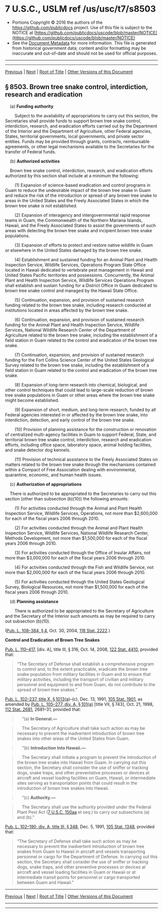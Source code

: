 ---
---

# 7 U.S.C., USLM ref /us/usc/t7/s8503

* Portions Copyright © 2016 the authors of the https://github.com/publicdocs project.
  Use of this file is subject to the NOTICE at [https://github.com/publicdocs/uscode/blob/master/NOTICE](https://github.com/publicdocs/uscode/blob/master/NOTICE)
* See the [Document Metadata](././../../../..//README.md) for more information.
  This file is generated from historical government data; content and/or formatting may be inaccurate and out-of-date and should not be used for official purposes.

----------
----------

[Previous](./../../../..//us/usc/t7/ch111/m__us_usc_t7_s8502.md) | [Next](./../../../..//us/usc/t7/ch111/m__us_usc_t7_s8504.md) | [Root of Title](./../../../../) | [Other Versions of this Document](https://publicdocs.github.io/go/links?ns=uslm&ref=%2Fus%2Fusc%2Ft7%2Fs8503)

## § 8503. Brown tree snake control, interdiction, research and eradication

    (a) __Funding authority__ 

        Subject to the availability of appropriations to carry out this section, the Secretaries shall provide funds to support brown tree snake control, interdiction, research, and eradication efforts carried out by the Department of the Interior and the Department of Agriculture, other Federal agencies, States, territorial governments, local governments, and private sector entities. Funds may be provided through grants, contracts, reimbursable agreements, or other legal mechanisms available to the Secretaries for the transfer of Federal funds.

    (b) __Authorized activities__ 

    Brown tree snake control, interdiction, research, and eradication efforts authorized by this section shall include at a minimum the following:

        (1) Expansion of science-based eradication and control programs in Guam to reduce the undesirable impact of the brown tree snake in Guam and reduce the risk of the introduction or spread of any brown tree snake to areas in the United States and the Freely Associated States in which the brown tree snake is not established.

        (2) Expansion of interagency and intergovernmental rapid response teams in Guam, the Commonwealth of the Northern Mariana Islands, Hawaii, and the Freely Associated States to assist the governments of such areas with detecting the brown tree snake and incipient brown tree snake populations.

        (3) Expansion of efforts to protect and restore native wildlife in Guam or elsewhere in the United States damaged by the brown tree snake.

        (4) Establishment and sustained funding for an Animal Plant and Health Inspection Service, Wildlife Services, Operations Program State Office located in Hawaii dedicated to vertebrate pest management in Hawaii and United States Pacific territories and possessions. Concurrently, the Animal Plant and Health Inspection Service, Wildlife Services Operations Program shall establish and sustain funding for a District Office in Guam dedicated to brown tree snake control and managed by the Hawaii State Office.

        (5) Continuation, expansion, and provision of sustained research funding related to the brown tree snake, including research conducted at institutions located in areas affected by the brown tree snake.

        (6) Continuation, expansion, and provision of sustained research funding for the Animal Plant and Health Inspection Service, Wildlife Services, National Wildlife Research Center of the Department of Agriculture related to the brown tree snake, including the establishment of a field station in Guam related to the control and eradication of the brown tree snake.

        (7) Continuation, expansion, and provision of sustained research funding for the Fort Collins Science Center of the United States Geological Survey related to the brown tree snake, including the establishment of a field station in Guam related to the control and eradication of the brown tree snake.

        (8) Expansion of long-term research into chemical, biological, and other control techniques that could lead to large-scale reduction of brown tree snake populations in Guam or other areas where the brown tree snake might become established.

        (9) Expansion of short, medium, and long-term research, funded by all Federal agencies interested in or affected by the brown tree snake, into interdiction, detection, and early control of the brown tree snake.

        (10) Provision of planning assistance for the construction or renovation of centralized multi-agency facilities in Guam to support Federal, State, and territorial brown tree snake control, interdiction, research and eradication efforts, including office space, laboratory space, animal holding facilities, and snake detector dog kennels.

        (11) Provision of technical assistance to the Freely Associated States on matters related to the brown tree snake through the mechanisms contained within a Compact of Free Association dealing with environmental, quarantine, economic, and human health issues.

    (c) __Authorization of appropriations__ 

    There is authorized to be appropriated to the Secretaries to carry out this section (other than subsection (b)(10)) the following amounts:

        (1) For activities conducted through the Animal and Plant Health Inspection Service, Wildlife Services, Operations, not more than $2,600,000 for each of the fiscal years 2006 through 2010.

        (2) For activities conducted through the Animal and Plant Health Inspection Service, Wildlife Services, National Wildlife Research Center, Methods Development, not more than $1,500,000 for each of the fiscal years 2006 through 2010.

        (3) For activities conducted through the Office of Insular Affairs, not more than $3,000,000 for each of the fiscal years 2006 through 2010.

        (4) For activities conducted through the Fish and Wildlife Service, not more than $2,000,000 for each of the fiscal years 2006 through 2010.

        (5) For activities conducted through the United States Geological Survey, Biological Resources, not more than $1,500,000 for each of the fiscal years 2006 through 2010.

    (d) __Planning assistance__ 

        There is authorized to be appropriated to the Secretary of Agriculture and the Secretary of the Interior such amounts as may be required to carry out subsection (b)(10).

([Pub. L. 108–384, § 4][/us/pl/108/384/s4], Oct. 30, 2004, [118 Stat. 2222][/us/stat/118/2222].)

 __Control and Eradication of Brown Tree Snakes__ 

[Pub. L. 110–417][/us/pl/110/417], \[div. A\], title III, § 316, Oct. 14, 2008, [122 Stat. 4410][/us/stat/122/4410], provided that: 

> “The Secretary of Defense shall establish a comprehensive program to control and, to the extent practicable, eradicate the brown tree snake population from military facilities in Guam and to ensure that military activities, including the transport of civilian and military personnel and equipment to and from Guam, do not contribute to the spread of brown tree snakes.”

[Pub. L. 102–237, title X, § 1013(a)][/us/pl/102/237/s1013/a]–(c), Dec. 13, 1991, [105 Stat. 1901][/us/stat/105/1901], as amended by [Pub. L. 105–277, div. A, § 101(a)][/us/pl/105/277/s101/a] \[title VII, § 743\], Oct. 21, 1998, [112 Stat. 2681][/us/stat/112/2681], 2681–31, provided that:

>     “(a) __In General.—__ 

>     The Secretary of Agriculture shall take such action as may be necessary to prevent the inadvertent introduction of brown tree snakes into other areas of the United States from Guam.

>     “(b) __Introduction Into Hawaii.—__ 

>     The Secretary shall initiate a program to prevent the introduction of the brown tree snake into Hawaii from Guam. In carrying out this section, the Secretary shall consider the use of sniffer or tracking dogs, snake traps, and other preventative processes or devices at aircraft and vessel loading facilities on Guam, Hawaii, or intermediate sites serving as transportation points that could result in the introduction of brown tree snakes into Hawaii.

>     “(c) __Authority.—__ 

>     The Secretary shall use the authority provided under the Federal Plant Pest Act ([7 U.S.C. 150aa][/us/usc/t7/s150aa] et seq.) to carry out subsections (a) and (b).”

[Pub. L. 102–190, div. A, title III, § 348][/us/pl/102/190/s348], Dec. 5, 1991, [105 Stat. 1348][/us/stat/105/1348], provided that: 

> “The Secretary of Defense shall take such action as may be necessary to prevent the inadvertent introduction of brown tree snakes from Guam to Hawaii in aircraft and vessels transporting personnel or cargo for the Department of Defense. In carrying out this section, the Secretary shall consider the use of sniffer or tracking dogs, snake traps, and other preventive processes or devices at aircraft and vessel loading facilities in Guam or Hawaii or at intermediate transit points for personnel or cargo transported between Guam and Hawaii.”

----------

[Previous](./../../../..//us/usc/t7/ch111/m__us_usc_t7_s8502.md) | [Next](./../../../..//us/usc/t7/ch111/m__us_usc_t7_s8504.md) | [Root of Title](./../../../../) | [Other Versions of this Document](https://publicdocs.github.io/go/links?ns=uslm&ref=%2Fus%2Fusc%2Ft7%2Fs8503)

----------
----------

[/us/pl/108/384/s4]: https://publicdocs.github.io/go/links?ns=uslm&ref=%2Fus%2Fpl%2F108%2F384%2Fs4
[/us/stat/118/2222]: https://publicdocs.github.io/go/links?ns=uslm&ref=%2Fus%2Fstat%2F118%2F2222
[/us/pl/110/417]: https://publicdocs.github.io/go/links?ns=uslm&ref=%2Fus%2Fpl%2F110%2F417
[/us/stat/122/4410]: https://publicdocs.github.io/go/links?ns=uslm&ref=%2Fus%2Fstat%2F122%2F4410
[/us/pl/102/237/s1013/a]: https://publicdocs.github.io/go/links?ns=uslm&ref=%2Fus%2Fpl%2F102%2F237%2Fs1013%2Fa
[/us/stat/105/1901]: https://publicdocs.github.io/go/links?ns=uslm&ref=%2Fus%2Fstat%2F105%2F1901
[/us/pl/105/277/s101/a]: https://publicdocs.github.io/go/links?ns=uslm&ref=%2Fus%2Fpl%2F105%2F277%2Fs101%2Fa
[/us/stat/112/2681]: https://publicdocs.github.io/go/links?ns=uslm&ref=%2Fus%2Fstat%2F112%2F2681
[/us/usc/t7/s150aa]: https://publicdocs.github.io/go/links?ns=uslm&ref=%2Fus%2Fusc%2Ft7%2Fs150aa
[/us/pl/102/190/s348]: https://publicdocs.github.io/go/links?ns=uslm&ref=%2Fus%2Fpl%2F102%2F190%2Fs348
[/us/stat/105/1348]: https://publicdocs.github.io/go/links?ns=uslm&ref=%2Fus%2Fstat%2F105%2F1348


